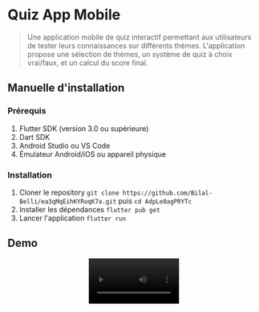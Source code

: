 # Quiz App Mobile

> Une application mobile de quiz interactif permettant aux utilisateurs de tester leurs connaissances sur différents thèmes. L'application propose une sélection de thèmes, un système de quiz à choix vrai/faux, et un calcul du score final.

## Manuelle d'installation
### Prérequis
1. Flutter SDK (version 3.0 ou supérieure)
2. Dart SDK
3. Android Studio ou VS Code
4. Émulateur Android/iOS ou appareil physique

### Installation
1. Cloner le repository `git clone https://github.com/Bilal-Belli/ea3qMqEihKYRoqK7a.git` puis `cd AdpLe0agPRYTc`
2. Installer les dépendances `flutter pub get`
3. Lancer l'application `flutter run`

## Demo
<div align="center">
  <video src='https://github.com/user-attachments/assets/edac2d15-b46b-494a-9afa-9b775d82cb9a' width="180" />
</div>




